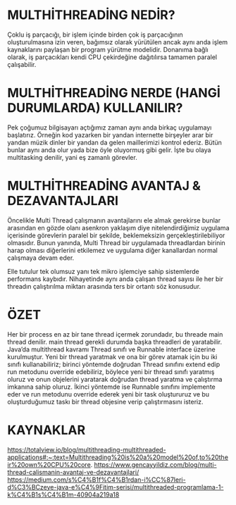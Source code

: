 
# MULTHİTHREADİNG NEDİR?

Çoklu iş parçacığı, bir işlem içinde birden çok iş parçacığının oluşturulmasına izin veren, bağımsız olarak yürütülen ancak aynı anda işlem kaynaklarını paylaşan bir program yürütme modelidir. Donanıma bağlı olarak, iş parçacıkları kendi CPU çekirdeğine dağıtılırsa tamamen paralel çalışabilir.

# MULTHİTHREADİNG NERDE (HANGİ DURUMLARDA) KULLANILIR?

Pek çoğumuz bilgisayarı açtığımız zaman aynı anda birkaç uygulamayı başlatırız. Örneğin kod yazarken bir yandan internette birşeyler arar bir yandan müzik dinler bir yandan da gelen maillerimizi kontrol ederiz. Bütün bunlar aynı anda olur yada bize öyle oluyormuş gibi gelir. İşte bu olaya multitasking denilir, yani eş zamanlı görevler.
# MULTHİTHREADİNG AVANTAJ & DEZAVANTAJLARI

Öncelikle Multi Thread çalışmanın avantajlarını ele almak gerekirse bunlar arasından en gözde olanı asenkron yaklaşım diye nitelendirdiğimiz uygulama içerisinde görevlerin paralel bir şekilde, beklemeksizin gerçekleştirilebiliyor olmasıdır. Bunun yanında, Multi Thread bir uygulamada threadlardan birinin harap olması diğerlerini etkilemez ve uygulama diğer kanallardan normal çalışmaya devam eder.

Elle tutulur tek olumsuz yanı tek mikro işlemciye sahip sistemlerde performans kaybıdır. Nihayetinde aynı anda çalışan thread sayısı ile her bir threadın çalıştırılma miktarı arasında ters bir ortantı söz konusudur.

# ÖZET

Her bir process en az bir tane thread içermek zorundadır, bu threade main thread denilir. main thread gerekli durumda başka threadleri de yaratabilir.
Java’da multithread kavramı Thread sınıfı ve Runnable interface üzerine kurulmuştur. Yeni bir thread yaratmak ve ona bir görev atamak için bu iki sınıfı kullanabiliriz; birinci yöntemde doğrudan Thread sınıfını extend edip run metodunu override edebiliriz, böylece yeni bir thread sınıfı yaratmış oluruz ve onun objelerini yaratarak doğrudan thread yaratma ve çalıştırma imkanına sahip oluruz. İkinci yöntemde ise Runnable sınıfını implemente eder ve run metodunu override ederek yeni bir task oluştururuz ve bu oluşturduğumuz taskı bir thread objesine verip çalıştırmasını isteriz. 

# KAYNAKLAR

https://totalview.io/blog/multithreading-multithreaded-applications#:~:text=Multithreading%20is%20a%20model%20of,to%20their%20own%20CPU%20core.
https://www.gencayyildiz.com/blog/multi-thread-calismanin-avantaj-ve-dezavantajlari/
https://medium.com/s%C4%B1f%C4%B1rdan-i%CC%87leri-d%C3%BCzeye-java-e%C4%9Fitim-serisi/multithreaded-programlama-1-k%C4%B1s%C4%B1m-40904a219a18
